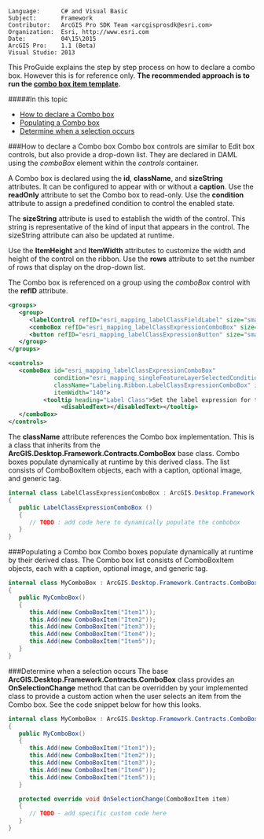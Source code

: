 ```
Language:      C# and Visual Basic
Subject:       Framework
Contributor:   ArcGIS Pro SDK Team <arcgisprosdk@esri.com>
Organization:  Esri, http://www.esri.com
Date:          04\15\2015
ArcGIS Pro:    1.1 (Beta)
Visual Studio: 2013
```

This ProGuide explains the step by step process on how to declare a combo box. However this is for reference only. **The recommended approach is to run the [combo box item template](home#arcgis-pro-sdk-templates).** 

#####In this topic

* [How to declare a Combo box](#how-to-declare-a-combo-box)<br>
* [Populating a Combo box](#populating-a-combo-box)<br>
* [Determine when a selection occurs](#determine-when-a-selection-occurs)<br>

###How to declare a Combo box
Combo box controls are similar to Edit box controls, but also provide a drop-down list. They are declared in DAML using the _comboBox_ element within the _controls_ container. 

A Combo box is declared using the **id**, **className**, and **sizeString** attributes. It can be configured to appear with or without a **caption**. Use the **readOnly** attribute to set the Combo box to read-only. Use the **condition** attribute to assign a predefined condition to control the enabled state.

The **sizeString** attribute is used to establish the width of the control. This string is representative of the kind of input that appears in the control. The sizeString attribute can also be updated at runtime.

Use the **ItemHeight** and **ItemWidth** attributes to customize the width and height of the control on the ribbon. Use the **rows** attribute to set the number of rows that display on the drop-down list.

The Combo box is referenced on a group using the _comboBox_ control with the **refID** attribute.
```xml
<groups>
   <group>
      <labelControl refID="esri_mapping_labelClassFieldLabel" size="small"/>
      <comboBox refID="esri_mapping_labelClassExpressionComboBox" size="small" />
      <button refID="esri_mapping_labelClassExpressionButton" size="small" />
   </group>
</groups>

<controls>  
   <comboBox id="esri_mapping_labelClassExpressionComboBox" 
             condition="esri_mapping_singleFeatureLayerSelectedCondition" caption=""             
             className="Labeling.Ribbon.LabelClassExpressionComboBox" isEditable="false" isReadOnly="true" 
             itemWidth="140">
          <tooltip heading="Label Class">Set the label expression for the current label class.
               <disabledText></disabledText></tooltip>
   </comboBox>
</controls>  
```

The **className** attribute references the Combo box implementation. This is a class that inherits from the **ArcGIS.Desktop.Framework.Contracts.ComboBox** base class. Combo boxes populate dynamically at runtime by this derived class. The list consists of ComboBoxItem objects, each with a caption, optional image, and generic tag.  

```c#
internal class LabelClassExpressionComboBox : ArcGIS.Desktop.Framework.Contracts.ComboBox
{
   public LabelClassExpressionComboBox ()
   {
      // TODO : add code here to dynamically populate the combobox
   }
}
```

###Populating a Combo box
Combo boxes populate dynamically at runtime by their derived class. The Combo box list consists of ComboBoxItem objects, each with a caption, optional image, and generic tag.  

```c#
internal class MyComboBox : ArcGIS.Desktop.Framework.Contracts.ComboBox
{
   public MyComboBox()
   {
      this.Add(new ComboBoxItem("Item1"));
      this.Add(new ComboBoxItem("Item2"));
      this.Add(new ComboBoxItem("Item3"));
      this.Add(new ComboBoxItem("Item4"));
      this.Add(new ComboBoxItem("Item5"));
   }
}
```

###Determine when a selection occurs
The base **ArcGIS.Desktop.Framework.Contracts.ComboBox** class provides an **OnSelectionChange** method that can be overridden by your implemented class to provide a custom action when the user selects an item from the Combo box. See the code snippet below for how this looks.

```c#
internal class MyComboBox : ArcGIS.Desktop.Framework.Contracts.ComboBox
{
   public MyComboBox()
   {
      this.Add(new ComboBoxItem("Item1"));
      this.Add(new ComboBoxItem("Item2"));
      this.Add(new ComboBoxItem("Item3"));
      this.Add(new ComboBoxItem("Item4"));
      this.Add(new ComboBoxItem("Item5"));
   }

   protected override void OnSelectionChange(ComboBoxItem item)
   {
      // TODO - add specific custom code here
   }
}
```